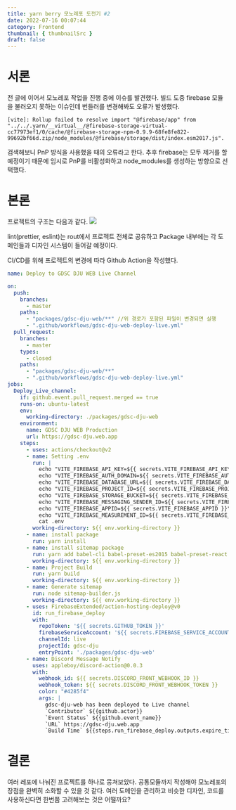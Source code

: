 ```yaml
---
title: yarn berry 모노레포 도전기 #2
date: 2022-07-16 00:07:44
category: Frontend
thumbnail: { thumbnailSrc }
draft: false
---
```



# 서론

전 글에 이어서 모노레포 작업을 진행 중에 이슈를 발견했다.
빌드 도중 firebase 모듈을 불러오지 못하는 이슈인데 번들러를 변경해봐도 오류가 발생했다.
```
[vite]: Rollup failed to resolve import "@firebase/app" from "../../.yarn/__virtual__/@firebase-storage-virtual-cc77973ef1/0/cache/@firebase-storage-npm-0.9.9-68fe8fe822-99692bf66d.zip/node_modules/@firebase/storage/dist/index.esm2017.js".
```
검색해보니 PnP 방식을 사용했을 때의 오류라고 한다.
추후 firebase는 모두 제거를 할 예정이기 때문에 임시로 PnP를 비활성화하고 node_modules를 생성하는 방향으로 선택했다.

# 본론

프로젝트의 구조는 다음과 같다.
![](https://velog.velcdn.com/images/jhjeong00/post/ace8e80d-8f01-41ba-a30a-967429579112/image.png)

lint(prettier, eslint)는 rout에서 프로젝트 전체로 공유하고 Package 내부에는 각 도메인들과 디자인 시스템이 들어갈 예정이다.

CI/CD를 위해 프로젝트의 변경에 따라 Github Action을 작성했다.

```yaml
name: Deploy to GDSC DJU WEB Live Channel

on:
  push:
    branches:
      - master
    paths:
      - "packages/gdsc-dju-web/**" //위 경로가 포함된 파일이 변경되면 실행
      - ".github/workflows/gdsc-dju-web-deploy-live.yml"
  pull_request:
    branches:
      - master
    types:
      - closed
    paths:
      - "packages/gdsc-dju-web/**"
      - ".github/workflows/gdsc-dju-web-deploy-live.yml"
jobs:
  Deploy_Live_channel:
    if: github.event.pull_request.merged == true
    runs-on: ubuntu-latest
    env:
      working-directory: ./packages/gdsc-dju-web
    environment:
      name: GDSC DJU WEB Production
      url: https://gdsc-dju.web.app
    steps:
      - uses: actions/checkout@v2
      - name: Setting .env
        run: |
          echo "VITE_FIREBASE_API_KEY=${{ secrets.VITE_FIREBASE_API_KEY }}" >> .env
          echo "VITE_FIREBASE_AUTH_DOMAIN=${{ secrets.VITE_FIREBASE_AUTH_DOMAIN }}" >> .env
          echo "VITE_FIREBASE_DATABASE_URL=${{ secrets.VITE_FIREBASE_DATABASE_URL }}" >> .env
          echo "VITE_FIREBASE_PROJECT_ID=${{ secrets.VITE_FIREBASE_PROJECT_ID }}" >> .env
          echo "VITE_FIREBASE_STORAGE_BUCKET=${{ secrets.VITE_FIREBASE_STORAGE_BUCKET }}" >> .env
          echo "VITE_FIREBASE_MESSAGING_SENDER_ID=${{ secrets.VITE_FIREBASE_MESSAGING_SENDER_ID }}" >> .env
          echo "VITE_FIREBASE_APPID=${{ secrets.VITE_FIREBASE_APPID }}" >> .env
          echo "VITE_FIREBASE_MEASUREMENT_ID=${{ secrets.VITE_FIREBASE_MEASUREMENT_ID }}" >> .env
          cat .env
        working-directory: ${{ env.working-directory }}
      - name: install package
        run: yarn install
      - name: install sitemap package
        run: yarn add babel-cli babel-preset-es2015 babel-preset-react babel-register
        working-directory: ${{ env.working-directory }}
      - name: Project Build
        run: yarn build
        working-directory: ${{ env.working-directory }}
      - name: Generate sitemap
        run: node sitemap-builder.js
        working-directory: ${{ env.working-directory }}
      - uses: FirebaseExtended/action-hosting-deploy@v0
        id: run_firebase_deploy
        with:
          repoToken: '${{ secrets.GITHUB_TOKEN }}'
          firebaseServiceAccount: '${{ secrets.FIREBASE_SERVICE_ACCOUNT_GDSC_DJU }}'
          channelId: live
          projectId: gdsc-dju
          entryPoint: './packages/gdsc-dju-web'
      - name: Discord Message Notify
        uses: appleboy/discord-action@0.0.3
        with:
          webhook_id: ${{ secrets.DISCORD_FRONT_WEBHOOK_ID }}
          webhook_token: ${{ secrets.DISCORD_FRONT_WEBHOOK_TOKEN }}
          color: "#4285f4"
          args: |
            gdsc-dju-web has been deployed to Live channel
            `Contributor` ${{github.actor}}
            `Event Status` ${{github.event_name}}
            `URL` https://gdsc-dju.web.app
            `Build Time` ${{steps.run_firebase_deploy.outputs.expire_time}}

```

# 결론

여러 레포에 나눠진 프로젝트를 하나로 뭉쳐보았다.
공통모듈까지 작성해야 모노레포의 장점을 완벽히 소화할 수 있을 것 같다.
여러 도메인을 관리하고 비슷한 디자인, 코드를 사용하신다면 한번쯤 고려해보는 것은 어떨까요?